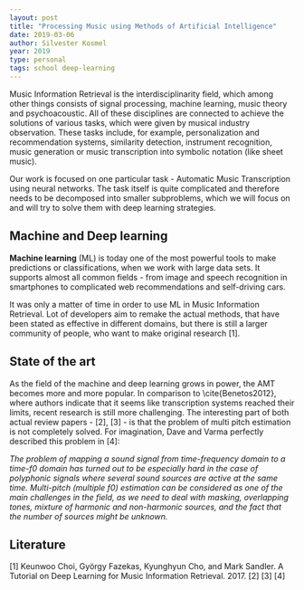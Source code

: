 ```yaml
---
layout: post
title: "Processing Music using Methods of Artificial Intelligence"
date: 2019-03-06
author: Silvester Kosmel
year: 2019
type: personal
tags: school deep-learning
---
```


Music Information Retrieval is the interdisciplinarity field, which among other things consists of signal processing, machine learning, music theory and psychoacoustic. All of these disciplines are connected to achieve the solutions of various tasks, which were given by musical industry observation. These tasks include, for example, personalization and recommendation systems, similarity detection, instrument recognition, music generation or music transcription into symbolic notation (like sheet music).

Our work is focused on one particular task - Automatic Music Transcription using neural networks. The task itself is quite complicated and therefore needs to be decomposed into smaller subproblems, which we will focus on and will try to solve them with deep learning strategies.

## Machine and Deep learning

**Machine learning** (ML) is today one of the most powerful tools to make predictions or classifications, when we work with large data sets. It supports almost all common fields - from image and speech recognition in smartphones to complicated web recommendations and self-driving cars.

It was only a matter of time in order to use ML in Music Information Retrieval. Lot of developers aim to remake the actual methods, that have been stated as effective in different domains, but there is still a larger community of people, who want to make original research [1]. 

## State of the art

As the field of the machine and deep learning grows in power, the AMT becomes more and more popular. In comparison to \cite{Benetos2012}, where authors indicate that it seems like transcription systems reached their limits, recent research is still more challenging. The interesting part of both actual review papers - [2], [3] - is that the problem of multi pitch estimation is not completely solved. For imagination, Dave and Varma perfectly described this problem in [4]:

*The problem of mapping a sound signal from time-frequency domain to a time-f0 domain has turned out to be especially hard in the case of polyphonic signals where several sound sources are active at the same time. Multi-pitch (multiple f0) estimation can be considered as one of the main challenges in the field, as we need to deal with masking, overlapping tones, mixture of harmonic and non-harmonic sources, and the fact that the number of sources might be unknown.*

## Literature

[1] Keunwoo Choi, György Fazekas, Kyunghyun Cho, and Mark Sandler. A Tutorial on Deep Learning for Music Information Retrieval. 2017.
[2]
[3]
[4]
